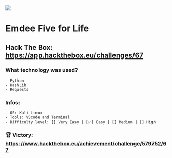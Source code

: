 <img src="https://user-images.githubusercontent.com/67880796/116445774-9f535c80-a82c-11eb-986e-a814cdf5cc44.png">

# Emdee Five for Life
## Hack The Box: https://app.hackthebox.eu/challenges/67

###  What technology was used?
    - Python
    - HashLib
    - Requests
### Infos:
    - OS: Kali Linux
    - Tools: VScode and Terminal
    - Difficulty level: [] Very Easy | [✅] Easy | [] Medium | [] High
    
### 🏆 Victory: https://www.hackthebox.eu/achievement/challenge/579752/67
